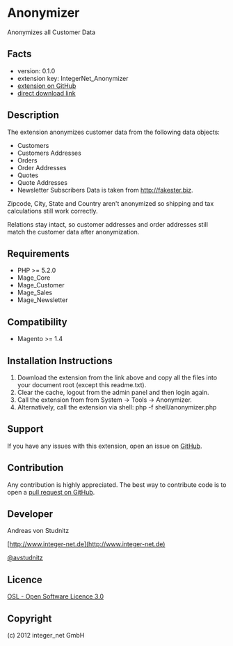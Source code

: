 Anonymizer
=====================
Anonymizes all Customer Data

Facts
-----
- version: 0.1.0
- extension key: IntegerNet_Anonymizer
- [extension on GitHub](https://github.com/avstudnitz/IntegerNet_Anonymizer)
- [direct download link](https://github.com/avstudnitz/IntegerNet_Anonymizer/tarball/master)

Description
-----------
The extension anonymizes customer data from the following data objects:
- Customers
- Customers Addresses
- Orders
- Order Addresses
- Quotes
- Quote Addresses
- Newsletter Subscribers
Data is taken from http://fakester.biz.

Zipcode, City, State and Country aren't anonymized so shipping and tax calculations still work correctly.

Relations stay intact, so customer addresses and order addresses still match the customer data after anonymization.

Requirements
------------
- PHP >= 5.2.0
- Mage_Core
- Mage_Customer
- Mage_Sales
- Mage_Newsletter

Compatibility
-------------
- Magento >= 1.4

Installation Instructions
-------------------------
1. Download the extension from the link above and copy all the files into your document root (except this readme.txt).
2. Clear the cache, logout from the admin panel and then login again.
3. Call the extension from from System -> Tools -> Anonymizer.
4. Alternatively, call the extension via shell: php -f shell/anonymizer.php

Support
-------
If you have any issues with this extension, open an issue on [GitHub](https://github.com/avstudnitz/IntegerNet_Anonymizer).

Contribution
------------
Any contribution is highly appreciated. The best way to contribute code is to open a [pull request on GitHub](https://help.github.com/articles/using-pull-requests).

Developer
---------
Andreas von Studnitz

[http://www.integer-net.de](http://www.integer-net.de)

[@avstudnitz](https://twitter.com/avstudnitz)

Licence
-------
[OSL - Open Software Licence 3.0](http://opensource.org/licenses/osl-3.0.php)

Copyright
---------
(c) 2012 integer_net GmbH
